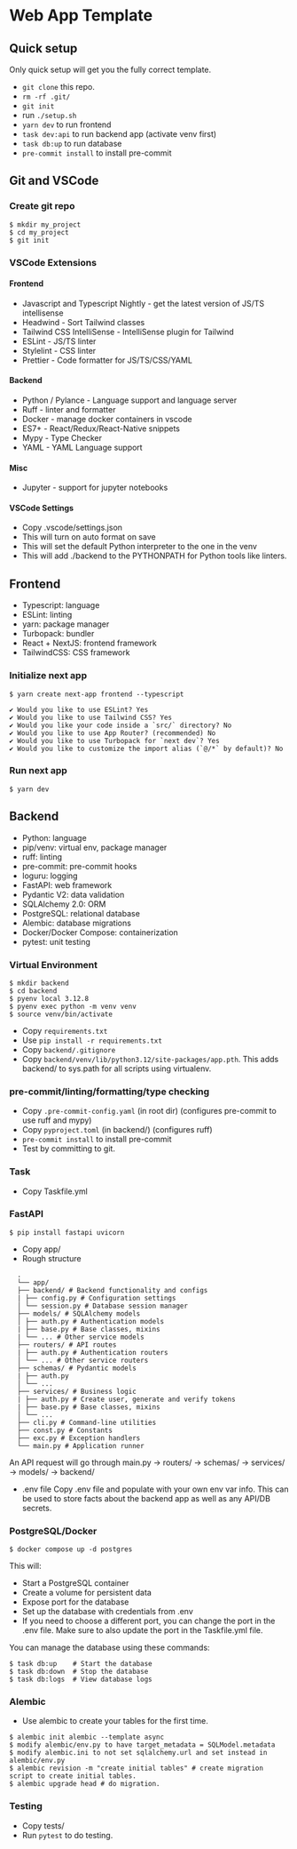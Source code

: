 # Web App Template

## Quick setup

Only quick setup will get you the fully correct template.
- `git clone` this repo.
- `rm -rf .git/`
- `git init`
- run `./setup.sh`
- `yarn dev` to run frontend
- `task dev:api` to run backend app (activate venv first)
- `task db:up` to run database
- `pre-commit install` to install pre-commit

## Git and VSCode

### Create git repo

```
$ mkdir my_project
$ cd my_project
$ git init
```

### VSCode Extensions

#### Frontend

- Javascript and Typescript Nightly - get the latest version of JS/TS intellisense
- Headwind - Sort Tailwind classes
- Tailwind CSS IntelliSense - IntelliSense plugin for Tailwind
- ESLint - JS/TS linter
- Stylelint - CSS linter
- Prettier - Code formatter for JS/TS/CSS/YAML

#### Backend

- Python / Pylance - Language support and language server
- Ruff - linter and formatter
- Docker - manage docker containers in vscode
- ES7+ - React/Redux/React-Native snippets
- Mypy - Type Checker
- YAML - YAML Language support

#### Misc

- Jupyter - support for jupyter notebooks

#### VSCode Settings

- Copy .vscode/settings.json
- This will turn on auto format on save
- This will set the default Python interpreter to the one in the venv
- This will add ./backend to the PYTHONPATH for Python tools like linters.

## Frontend

- Typescript: language
- ESLint: linting
- yarn: package manager
- Turbopack: bundler
- React + NextJS: frontend framework
- TailwindCSS: CSS framework

### Initialize next app

`$ yarn create next-app frontend --typescript`

```
✔ Would you like to use ESLint? Yes
✔ Would you like to use Tailwind CSS? Yes
✔ Would you like your code inside a `src/` directory? No
✔ Would you like to use App Router? (recommended) No
✔ Would you like to use Turbopack for `next dev`? Yes
✔ Would you like to customize the import alias (`@/*` by default)? No
```

### Run next app

```
$ yarn dev
```

## Backend

- Python: language
- pip/venv: virtual env, package manager
- ruff: linting
- pre-commit: pre-commit hooks
- loguru: logging
- FastAPI: web framework
- Pydantic V2: data validation
- SQLAlchemy 2.0: ORM
- PostgreSQL: relational database
- Alembic: database migrations
- Docker/Docker Compose: containerization
- pytest: unit testing

### Virtual Environment

```
$ mkdir backend
$ cd backend
$ pyenv local 3.12.8
$ pyenv exec python -m venv venv
$ source venv/bin/activate
```

- Copy `requirements.txt`
- Use `pip install -r requirements.txt`
- Copy `backend/.gitignore`
- Copy `backend/venv/lib/python3.12/site-packages/app.pth`. This adds backend/ to sys.path for all scripts using virtualenv.

### pre-commit/linting/formatting/type checking

- Copy `.pre-commit-config.yaml` (in root dir) (configures pre-commit to use ruff and mypy)
- Copy `pyproject.toml` (in backend/) (configures ruff)
- `pre-commit install` to install pre-commit
- Test by committing to git.

### Task

- Copy Taskfile.yml

### FastAPI

```
$ pip install fastapi uvicorn
```

- Copy app/
- Rough structure
```
  .
  └── app/
  ├── backend/ # Backend functionality and configs
  | ├── config.py # Configuration settings
  │ └── session.py # Database session manager
  ├── models/ # SQLAlchemy models
  │ ├── auth.py # Authentication models
  | ├── base.py # Base classes, mixins
  | └── ... # Other service models
  ├── routers/ # API routes
  | ├── auth.py # Authentication routers
  │ └── ... # Other service routers
  ├── schemas/ # Pydantic models
  | ├── auth.py  
  │ └── ...
  ├── services/ # Business logic
  | ├── auth.py # Create user, generate and verify tokens
  | ├── base.py # Base classes, mixins
  │ └── ...
  ├── cli.py # Command-line utilities
  ├── const.py # Constants
  ├── exc.py # Exception handlers
  └── main.py # Application runner
```

An API request will go through main.py -> routers/ -> schemas/ -> services/ -> models/ -> backend/

- .env file
  Copy .env file and populate with your own env var info. This can be used to store facts about the backend app as well as any API/DB secrets.

### PostgreSQL/Docker

```
$ docker compose up -d postgres
```

This will:

- Start a PostgreSQL container
- Create a volume for persistent data
- Expose port for the database
- Set up the database with credentials from .env
- If you need to choose a different port, you can change the port in the .env file. Make sure to also update the port in the Taskfile.yml file.

You can manage the database using these commands:

```
$ task db:up    # Start the database
$ task db:down  # Stop the database
$ task db:logs  # View database logs
```

### Alembic

- Use alembic to create your tables for the first time.

```
$ alembic init alembic --template async
$ modify alembic/env.py to have target_metadata = SQLModel.metadata
$ modify alembic.ini to not set sqlalchemy.url and set instead in alembic/env.py
$ alembic revision -m "create initial tables" # create migration script to create initial tables.
$ alembic upgrade head # do migration.
```

### Testing

- Copy tests/
- Run `pytest` to do testing.

